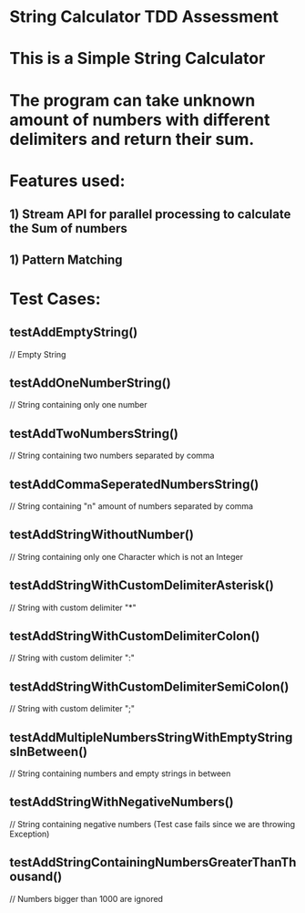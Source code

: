 # String Calculator TDD Assessment

# This is a Simple String Calculator

# The program can take unknown amount of numbers with different delimiters and return their sum.

# Features used:

## 1) Stream API for parallel processing to calculate the Sum of numbers

## 1) Pattern Matching

# Test Cases:

## testAddEmptyString()
// Empty String

## testAddOneNumberString()
// String containing only one number

## testAddTwoNumbersString()
// String containing two numbers separated by comma

## testAddCommaSeperatedNumbersString()
// String containing "n" amount of numbers separated by comma

## testAddStringWithoutNumber()
// String containing only one Character which is not an Integer

## testAddStringWithCustomDelimiterAsterisk()
// String with custom delimiter "*"

## testAddStringWithCustomDelimiterColon()
// String with custom delimiter ":"

## testAddStringWithCustomDelimiterSemiColon()
// String with custom delimiter ";"

## testAddMultipleNumbersStringWithEmptyStringsInBetween()
// String containing numbers and empty strings in between

## testAddStringWithNegativeNumbers()
// String containing negative numbers (Test case fails since we are throwing Exception)

## testAddStringContainingNumbersGreaterThanThousand()
// Numbers bigger than 1000 are ignored
